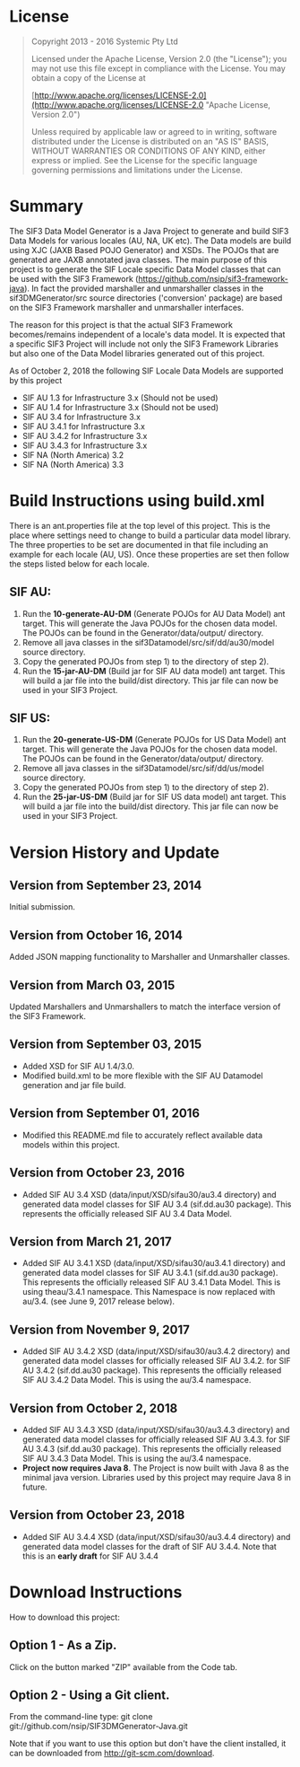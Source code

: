 # License
> Copyright 2013 - 2016 Systemic Pty Ltd
> 
> Licensed under the Apache License, Version 2.0 (the "License"); you may not use this file except in compliance with the License. You may obtain a copy of the License at
> 
> [http://www.apache.org/licenses/LICENSE-2.0](http://www.apache.org/licenses/LICENSE-2.0 "Apache License, Version 2.0")
> 
> Unless required by applicable law or agreed to in writing, software distributed under the License is distributed on an "AS IS" BASIS, WITHOUT WARRANTIES OR CONDITIONS OF ANY KIND, either express or implied. See the License for the specific language governing permissions and limitations under the License.

# Summary
The SIF3 Data Model Generator is a Java Project to generate and build SIF3 Data Models for various 
locales (AU, NA, UK etc). The Data models are build using XJC (JAXB Based POJO Generator) and XSDs. 
The POJOs that are generated are JAXB annotated java classes.
The main purpose of this project is to generate the SIF Locale specific Data Model classes that can
be used with the SIF3 Framework (https://github.com/nsip/sif3-framework-java). In fact the provided
marshaller and unmarshaller classes in the sif3DMGenerator/src source directories ('conversion' package)
are based on the SIF3 Framework marshaller and unmarshaller interfaces.

The reason for this project is that the actual SIF3 Framework becomes/remains independent of a locale's
data model. It is expected that a specific SIF3 Project will include not only the SIF3 Framework 
Libraries but also one of the Data Model libraries generated out of this project.

As of October 2, 2018 the following SIF Locale Data Models are supported by this project
- SIF AU 1.3 for Infrastructure 3.x (Should not be used)
- SIF AU 1.4 for Infrastructure 3.x (Should not be used)
- SIF AU 3.4 for Infrastructure 3.x
- SIF AU 3.4.1 for Infrastructure 3.x
- SIF AU 3.4.2 for Infrastructure 3.x
- SIF AU 3.4.3 for Infrastructure 3.x
- SIF NA (North America) 3.2
- SIF NA (North America) 3.3

# Build Instructions using build.xml
There is an ant.properties file at the top level of this project. This is the place where settings need to change to build
a particular data model library. The three properties to be set are documented in that file including an example for
each locale (AU, US). Once these properties are set then follow the steps listed below for each locale.

## SIF AU:
1. Run the **10-generate-AU-DM** (Generate POJOs for AU Data Model) ant target. This will generate the Java POJOs for 
   the chosen data model. The POJOs can be found in the Generator/data/output/ directory.
2. Remove all java classes in the sif3Datamodel/src/sif/dd/au30/model source directory.
3. Copy the generated POJOs from step 1) to the directory of step 2).
4. Run the **15-jar-AU-DM** (Build jar for SIF AU data model) ant target. This will build a jar file into the build/dist 
   directory. This jar file can now be used in your SIF3 Project.
  
## SIF US:
1.  Run the **20-generate-US-DM** (Generate POJOs for US Data Model) ant target. This will generate the Java POJOs for 
   the chosen data model. The POJOs can be found in the Generator/data/output/ directory.
2. Remove all java classes in the sif3Datamodel/src/sif/dd/us<version>/model source directory.
3. Copy the generated POJOs from step 1) to the directory of step 2).
4. Run the **25-jar-US-DM** (Build jar for SIF US data model) ant target. This will build a jar file into the build/dist 
   directory. This jar file can now be used in your SIF3 Project.

# Version History and Update

## Version from September 23, 2014
Initial submission.

## Version from October 16, 2014
Added JSON mapping functionality to Marshaller and Unmarshaller classes.

## Version from March 03, 2015
Updated Marshallers and Unmarshallers to match the interface version of the SIF3 Framework.

## Version from September 03, 2015
- Added XSD for SIF AU 1.4/3.0.
- Modified build.xml to be more flexible with the SIF AU Datamodel generation and jar file build.

## Version from September 01, 2016
- Modified this README.md file to accurately reflect available data models within this project.

## Version from October 23, 2016
- Added SIF AU 3.4 XSD (data/input/XSD/sifau30/au3.4 directory) and generated data model classes 
  for SIF AU 3.4 (sif.dd.au30 package). This represents the officially released SIF AU 3.4 Data Model.

## Version from March 21, 2017
- Added SIF AU 3.4.1 XSD (data/input/XSD/sifau30/au3.4.1 directory) and generated data model classes 
  for SIF AU 3.4.1 (sif.dd.au30 package). This represents the officially released SIF AU 3.4.1 Data Model. This is using theau/3.4.1 namespace.
  This Namespace is now replaced with au/3.4. (see June 9, 2017 release below).

## Version from November 9, 2017
- Added SIF AU 3.4.2 XSD (data/input/XSD/sifau30/au3.4.2 directory) and generated data model classes for officially released SIF AU 3.4.2. 
  for SIF AU 3.4.2 (sif.dd.au30 package). This represents the officially released SIF AU 3.4.2 Data Model. This is using the au/3.4 namespace.
  
## Version from October 2, 2018
- Added SIF AU 3.4.3 XSD (data/input/XSD/sifau30/au3.4.3 directory) and generated data model classes for officially released SIF AU 3.4.3. 
  for SIF AU 3.4.3 (sif.dd.au30 package). This represents the officially released SIF AU 3.4.3 Data Model. This is using the au/3.4 namespace.
- **Project now requires Java 8**. The Project is now built with Java 8 as the minimal java version. Libraries used by this project may require Java 8 in future.

## Version from October 23, 2018
- Added SIF AU 3.4.4 XSD (data/input/XSD/sifau30/au3.4.4 directory) and generated data model classes for the draft of SIF AU 3.4.4. Note that this is an **early draft** for SIF AU 3.4.4 

# Download Instructions
How to download this project:

## Option 1 - As a Zip.
Click on the button marked "ZIP" available from the Code tab.

## Option 2 - Using a Git client.
From the command-line type: git clone git://github.com/nsip/SIF3DMGenerator-Java.git

Note that if you want to use this option but don't have the client installed, it can be 
downloaded from http://git-scm.com/download.


